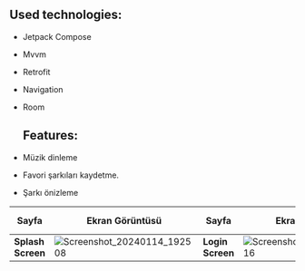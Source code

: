 ## Used technologies: 

- Jetpack Compose
- Mvvm
- Retrofit
- Navigation
- Room

  ## Features:

- Müzik dinleme
- Favori şarkıları kaydetme.
- Şarkı önizleme
  
| Sayfa           | Ekran Görüntüsü                                                 | Sayfa           | Ekran Görüntüsü                                                 | Sayfa           | Ekran Görüntüsü                                                 | Sayfa           | Ekran Görüntüsü                                                 | Sayfa           | Ekran Görüntüsü                                             |   
| --------------- | -------------------------------------------------------------- | --------------- | -------------------------------------------------------------- | --------------- | -------------------------------------------------------------- | --------------- | -------------------------------------------------------------- | --------------- | -------------------------------------------------------------- |
| **Splash Screen**  |![Screenshot_20240114_192508](https://github.com/ayberktmn/ComposeDeezerMusic/assets/83671296/1eeb6c40-325d-4812-b180-83b8b466739b)| **Login Screen**   |![Screenshot_20240114_192516](https://github.com/ayberktmn/ComposeDeezerMusic/assets/83671296/ad6a1b66-6542-407a-a923-02228febb587)| **Home Screen** | ![Screenshot_20240114_192548](https://github.com/ayberktmn/ComposeDeezerMusic/assets/83671296/e23e1097-63c6-4d65-9834-67aafe1408a4)| **Artist Screen** | ![Screenshot_20240114_192559](https://github.com/ayberktmn/ComposeDeezerMusic/assets/83671296/5e88fa42-0a2c-4934-a187-3334ce40b9a2) |
